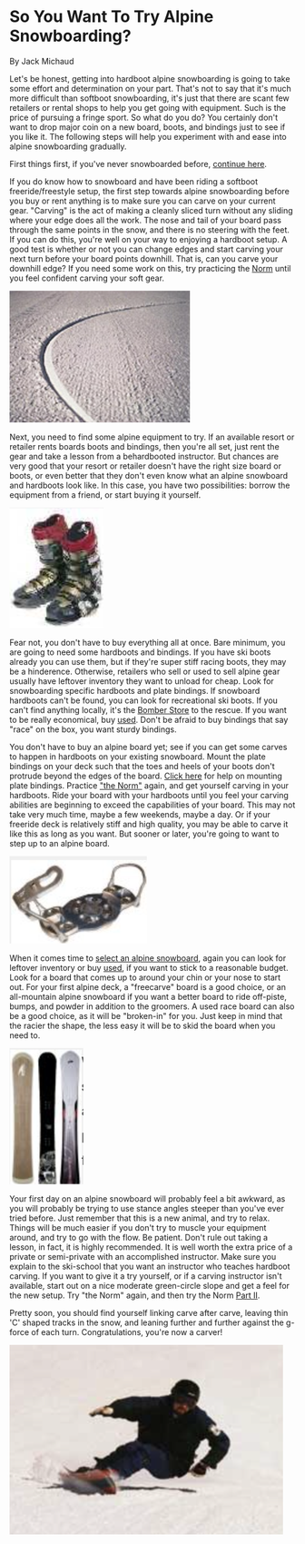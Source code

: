 # So You Want To Try Alpine Snowboarding?

By Jack Michaud

Let's be honest, getting into hardboot alpine snowboarding is going to take some effort and determination on your part. That's not to say that it's much more difficult than softboot snowboarding, it's just that there are scant few retailers or rental shops to help you get going with equipment. Such is the price of pursuing a fringe sport. So what do you do? You certainly don't want to drop major coin on a new board, boots, and bindings just to see if you like it. The following steps will help you experiment with and ease into alpine snowboarding gradually.

First things first, if you've never snowboarded before, [continue here](/alpine-carving/articles/day-one-hardboots/article.md).

If you do know how to snowboard and have been riding a softboot freeride/freestyle setup, the first step towards alpine snowboarding before you buy or rent anything is to make sure you can carve on your current gear. "Carving" is the act of making a cleanly sliced turn without any sliding where your edge does all the work. The nose and tail of your board pass through the same points in the snow, and there is no steering with the feet. If you can do this, you're well on your way to enjoying a hardboot setup. A good test is whether or not you can change edges and start carving your next turn before your board points downhill. That is, can you carve your downhill edge? If you need some work on this, try practicing the [Norm](/alpine-carving/articles/norm-part-1/article.md) until you feel confident carving your soft gear.

![a perfect carving trench in the snow](assets/1.png)

Next, you need to find some alpine equipment to try. If an available resort or retailer rents boards boots and bindings, then you're all set, just rent the gear and take a lesson from a behardbooted instructor. But chances are very good that your resort or retailer doesn't have the right size board or boots, or even better that they don't even know what an alpine snowboard and hardboots look like. In this case, you have two possibilities: borrow the equipment from a friend, or start buying it yourself.

![a pair of hardboots for alpine snowboarding](assets/2.png)

Fear not, you don't have to buy everything all at once. Bare minimum, you are going to need some hardboots and bindings. If you have ski boots already you can use them, but if they're super stiff racing boots, they may be a hinderence. Otherwise, retailers who sell or used to sell alpine gear usually have leftover inventory they want to unload for cheap. Look for snowboarding specific hardboots and plate bindings. If snowboard hardboots can't be found, you can look for recreational ski boots. If you can't find anything locally, it's the [Bomber Store](https://web.archive.org/web/20120501145904/http://bomberonline.3dcartstores.com/) to the rescue. If you want to be really economical, buy [used](https://web.archive.org/web/20120501145904/http://www.bomberonline.com/vbulletin/forumdisplay.php?s=645fb93d91810766a649f997345b2d99&forumid=3). Don't be afraid to buy bindings that say "race" on the box, you want sturdy bindings.

You don't have to buy an alpine board yet; see if you can get some carves to happen in hardboots on your existing snowboard. Mount the plate bindings on your deck such that the toes and heels of your boots don't protrude beyond the edges of the board. [Click here](/alpine-carving/articles/setup-plate-bindings/article.md) for help on mounting plate bindings. Practice ["the Norm"](/alpine-carving/articles/norm-part-1/article.md) again, and get yourself carving in your hardboots. Ride your board with your hardboots until you feel your carving abilities are beginning to exceed the capabilities of your board. This may not take very much time, maybe a few weekends, maybe a day. Or if your freeride deck is relatively stiff and high quality, you may be able to carve it like this as long as you want. But sooner or later, you're going to want to step up to an alpine board.

![plate bindings](assets/3.png)

When it comes time to [select an alpine snowboard](/alpine-carving/articles/alpine-snowboard-guide/article.md), again you can look for leftover inventory or buy [used](https://web.archive.org/web/20120501145904/http://www.bomberonline.com/vbulletin/forumdisplay.php?s=645fb93d91810766a649f997345b2d99&forumid=3), if you want to stick to a reasonable budget. Look for a board that comes up to around your chin or your nose to start out. For your first alpine deck, a "freecarve" board is a good choice, or an all-mountain alpine snowboard if you want a better board to ride off-piste, bumps, and powder in addition to the groomers. A used race board can also be a good choice, as it will be "broken-in" for you. Just keep in mind that the racier the shape, the less easy it will be to skid the board when you need to.

![3 types of snowboards](assets/4.png)

Your first day on an alpine snowboard will probably feel a bit awkward, as you will probably be trying to use stance angles steeper than you've ever tried before. Just remember that this is a new animal, and try to relax. Things will be much easier if you don't try to muscle your equipment around, and try to go with the flow. Be patient. Don't rule out taking a lesson, in fact, it is highly recommended. It is well worth the extra price of a private or semi-private with an accomplished instructor. Make sure you explain to the ski-school that you want an instructor who teaches hardboot carving. If you want to give it a try yourself, or if a carving instructor isn't available, start out on a nice moderate green-circle slope and get a feel for the new setup. Try "the Norm" again, and then try the Norm [Part II](/alpine-carving/articles/norm-part-1/article.md).

Pretty soon, you should find yourself linking carve after carve, leaving thin 'C' shaped tracks in the snow, and leaning further and further against the g-force of each turn. Congratulations, you're now a carver!

![snowboarder pulling a deep heelside carve in good position](assets/5.png)
